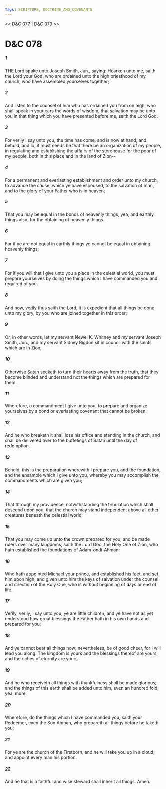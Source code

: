 ```yaml
---
Tags: SCRIPTURE, DOCTRINE_AND_COVENANTS
---
```


[<< D&C 077](DOCTRINE_AND_COVENANTS/D&C_077.md) | [D&C 079 >>](DOCTRINE_AND_COVENANTS/D&C_079.md)

# D&C 078

##### 1
 THE Lord spake unto Joseph Smith, Jun., saying: Hearken unto me, saith the Lord your God, who are ordained unto the high priesthood of my church, who have assembled yourselves together;
##### 2
 And listen to the counsel of him who has ordained you from on high, who shall speak in your ears the words of wisdom, that salvation may be unto you in that thing which you have presented before me, saith the Lord God.
##### 3
 For verily I say unto you, the time has come, and is now at hand; and behold, and lo, it must needs be that there be an organization of my people, in regulating and establishing the affairs of the storehouse for the poor of my people, both in this place and in the land of Zion--
##### 4
 For a permanent and everlasting establishment and order unto my church, to advance the cause, which ye have espoused, to the salvation of man, and to the glory of your Father who is in heaven;
##### 5
 That you may be equal in the bonds of heavenly things, yea, and earthly things also, for the obtaining of heavenly things.
##### 6
 For if ye are not equal in earthly things ye cannot be equal in obtaining heavenly things;
##### 7
 For if you will that I give unto you a place in the celestial world, you must prepare yourselves by doing the things which I have commanded you and required of you.
##### 8
 And now, verily thus saith the Lord, it is expedient that all things be done unto my glory, by you who are joined together in this order;
##### 9
 Or, in other words, let my servant Newel K. Whitney and my servant Joseph Smith, Jun., and my servant Sidney Rigdon sit in council with the saints which are in Zion;
##### 10
 Otherwise Satan seeketh to turn their hearts away from the truth, that they become blinded and understand not the things which are prepared for them.
##### 11
 Wherefore, a commandment I give unto you, to prepare and organize yourselves by a bond or everlasting covenant that cannot be broken.
##### 12
 And he who breaketh it shall lose his office and standing in the church, and shall be delivered over to the buffetings of Satan until the day of redemption.
##### 13
 Behold, this is the preparation wherewith I prepare you, and the foundation, and the ensample which I give unto you, whereby you may accomplish the commandments which are given you;
##### 14
 That through my providence, notwithstanding the tribulation which shall descend upon you, that the church may stand independent above all other creatures beneath the celestial world;
##### 15
 That you may come up unto the crown prepared for you, and be made rulers over many kingdoms, saith the Lord God, the Holy One of Zion, who hath established the foundations of Adam-ondi-Ahman;
##### 16
 Who hath appointed Michael your prince, and established his feet, and set him upon high, and given unto him the keys of salvation under the counsel and direction of the Holy One, who is without beginning of days or end of life.
##### 17
 Verily, verily, I say unto you, ye are little children, and ye have not as yet understood how great blessings the Father hath in his own hands and prepared for you;
##### 18
 And ye cannot bear all things now; nevertheless, be of good cheer, for I will lead you along. The kingdom is yours and the blessings thereof are yours, and the riches of eternity are yours.
##### 19
 And he who receiveth all things with thankfulness shall be made glorious; and the things of this earth shall be added unto him, even an hundred fold, yea, more.
##### 20
 Wherefore, do the things which I have commanded you, saith your Redeemer, even the Son Ahman, who prepareth all things before he taketh you;
##### 21
 For ye are the church of the Firstborn, and he will take you up in a cloud, and appoint every man his portion.
##### 22
 And he that is a faithful and wise steward shall inherit all things. Amen.
